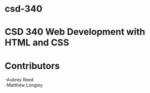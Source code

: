 # csd-340
# CSD 340 Web Development with HTML and CSS
# Contributors 
-Aubrey Reed   
-Matthew Longley
